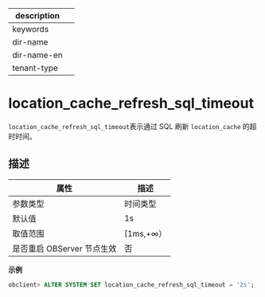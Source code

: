 |description||
|---|---|
|keywords||
|dir-name||
|dir-name-en||
|tenant-type||

# location_cache_refresh_sql_timeout

`location_cache_refresh_sql_timeout`表示通过 SQL 刷新 `location_cache` 的超时时间。

## 描述

|        属性        |    描述     |
|------------------|-----------|
| 参数类型             | 时间类型      |
| 默认值              | 1s        |
| 取值范围             | \[1ms,+∞） |
| 是否重启 OBServer 节点生效 | 否         |

**示例**

```sql
obclient> ALTER SYSTEM SET location_cache_refresh_sql_timeout = '2s';
```
